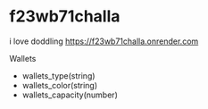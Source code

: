 # f23wb71challa
i love doddling
https://f23wb71challa.onrender.com

Wallets 
- wallets_type(string)
- wallets_color(string)
- wallets_capacity(number)
